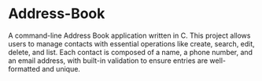 # Address-Book
A command-line Address Book application written in C. This project allows users to manage contacts with essential operations like create, search, edit, delete, and list. Each contact is composed of a name, a phone number, and an email address, with built-in validation to ensure entries are well-formatted and unique.
